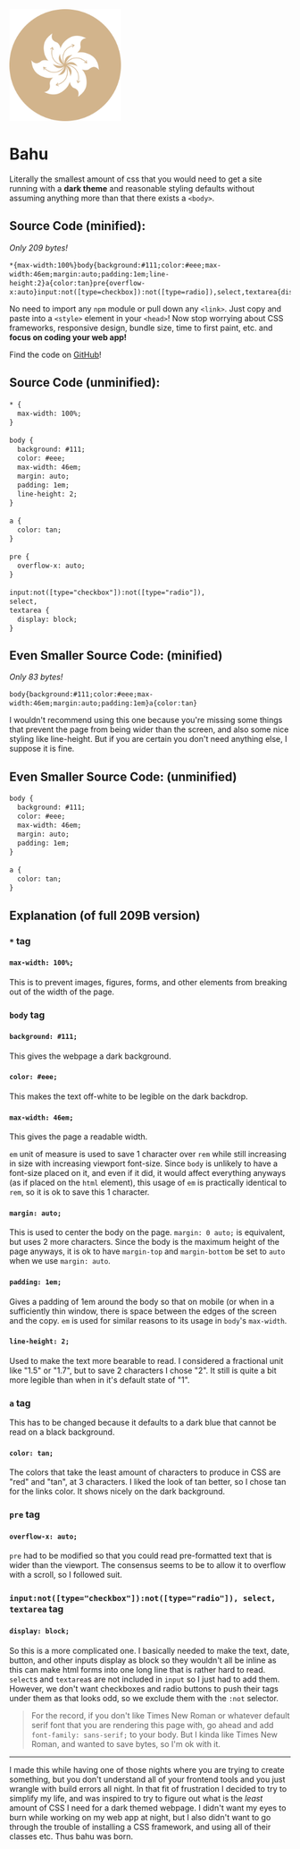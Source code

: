 <img src="bahu-logo.svg" width="200" height="200">

# Bahu

Literally the smallest amount of css that you would need to get a site running with a **dark theme** and reasonable styling defaults without assuming anything more than that there exists a `<body>`.


## Source Code (minified):

_Only 209 bytes!_

    *{max-width:100%}body{background:#111;color:#eee;max-width:46em;margin:auto;padding:1em;line-height:2}a{color:tan}pre{overflow-x:auto}input:not([type=checkbox]):not([type=radio]),select,textarea{display:block}

No need to import any `npm` module or pull down any `<link>`. Just copy and paste into a `<style>` element in your `<head>`! Now stop worrying about CSS frameworks, responsive design, bundle size, time to first paint, etc. and **focus on coding your web app!**

Find the code on [GitHub](https://github.com/Kimeiga/bahu)!

## Source Code (unminified):

    * {
      max-width: 100%;
    }

    body {
      background: #111;
      color: #eee;
      max-width: 46em;
      margin: auto;
      padding: 1em;
      line-height: 2;
    }

    a {
      color: tan;
    }

    pre {
      overflow-x: auto;
    }

    input:not([type="checkbox"]):not([type="radio"]),
    select,
    textarea {
      display: block;
    }

## **Even Smaller** Source Code: (minified)

_Only 83 bytes!_

    body{background:#111;color:#eee;max-width:46em;margin:auto;padding:1em}a{color:tan}

I wouldn't recommend using this one because you're missing some things that prevent the page from being wider than the screen, and also some nice styling like line-height. But if you are certain you don't need anything else, I suppose it is fine.

## **Even Smaller** Source Code: (unminified)

    body {
      background: #111;
      color: #eee;
      max-width: 46em;
      margin: auto;
      padding: 1em;
    }

    a {
      color: tan;
    }

## Explanation (of full 209B version)

### `*` tag

#### `max-width: 100%;`

This is to prevent images, figures, forms, and other elements from breaking out of the width of the page.

### `body` tag

#### `background: #111;`

This gives the webpage a dark background.

#### `color: #eee;`

This makes the text off-white to be legible on the dark backdrop.

#### `max-width: 46em;`

This gives the page a readable width.

`em` unit of measure is used to save 1 character over `rem` while still increasing in size with increasing viewport font-size. Since `body` is unlikely to have a font-size placed on it, and even if it did, it would affect everything anyways (as if placed on the `html` element), this usage of `em` is practically identical to `rem`, so it is ok to save this 1 character.

#### `margin: auto;`

This is used to center the body on the page. `margin: 0 auto;` is equivalent, but uses 2 more characters. Since the body is the maximum height of the page anyways, it is ok to have `margin-top` and `margin-bottom` be set to `auto` when we use `margin: auto`.

#### `padding: 1em;`

Gives a padding of 1em around the body so that on mobile (or when in a sufficiently thin window, there is space between the edges of the screen and the copy. `em` is used for similar reasons to its usage in `body`'s `max-width`.

#### `line-height: 2;`

Used to make the text more bearable to read. I considered a fractional unit like "1.5" or "1.7", but to save 2 characters I chose "2". It still is quite a bit more legible than when in it's default state of "1".

### `a` tag

This has to be changed because it defaults to a dark blue that cannot be read on a black background.

#### `color: tan;`

The colors that take the least amount of characters to produce in CSS are "red" and "tan", at 3 characters. I liked the look of tan better, so I chose tan for the links color. It shows nicely on the dark background.

### `pre` tag

#### `overflow-x: auto;`

`pre` had to be modified so that you could read pre-formatted text that is wider than the viewport. The consensus seems to be to allow it to overflow with a scroll, so I followed suit.

### `input:not([type="checkbox"]):not([type="radio"]), select, textarea` tag

#### `display: block;`

So this is a more complicated one. I basically needed to make the text, date, button, and other inputs display as block so they wouldn't all be inline as this can make html forms into one long line that is rather hard to read. `select`s and `textarea`s are not included in `input` so I just had to add them. However, we don't want checkboxes and radio buttons to push their tags under them as that looks odd, so we exclude them with the `:not` selector.

> For the record, if you don't like Times New Roman or whatever default serif font that you are rendering this page with, go ahead and add `font-family: sans-serif;` to your body. But I kinda like Times New Roman, and wanted to save bytes, so I'm ok with it.

---

I made this while having one of those nights where you are trying to create something, but you don't understand all of your frontend tools and you just wrangle with build errors all night. In that fit of frustration I decided to try to simplify my life, and was inspired to try to figure out what is the _least_ amount of CSS I need for a dark themed webpage. I didn't want my eyes to burn while working on my web app at night, but I also didn't want to go through the trouble of installing a CSS framework, and using all of their classes etc. Thus bahu was born.
